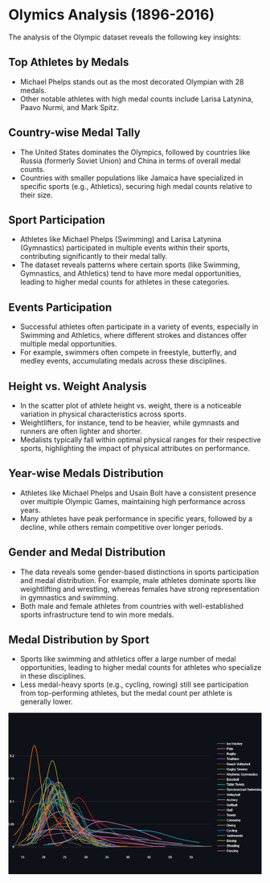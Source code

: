 # Olymics Analysis (1896-2016)

The analysis of the Olympic dataset reveals the following key insights:

## Top Athletes by Medals

- Michael Phelps stands out as the most decorated Olympian with 28 medals.
- Other notable athletes with high medal counts include Larisa Latynina, Paavo Nurmi, and Mark Spitz.

## Country-wise Medal Tally

- The United States dominates the Olympics, followed by countries like Russia (formerly Soviet Union) and China in terms of overall medal counts.
- Countries with smaller populations like Jamaica have specialized in specific sports (e.g., Athletics), securing high medal counts relative to their size.

## Sport Participation

- Athletes like Michael Phelps (Swimming) and Larisa Latynina (Gymnastics) participated in multiple events within their sports, contributing significantly to their medal tally.
- The dataset reveals patterns where certain sports (like Swimming, Gymnastics, and Athletics) tend to have more medal opportunities, leading to higher medal counts for athletes in these categories.

## Events Participation

- Successful athletes often participate in a variety of events, especially in Swimming and Athletics, where different strokes and distances offer multiple medal opportunities.
- For example, swimmers often compete in freestyle, butterfly, and medley events, accumulating medals across these disciplines.

## Height vs. Weight Analysis

- In the scatter plot of athlete height vs. weight, there is a noticeable variation in physical characteristics across sports.
- Weightlifters, for instance, tend to be heavier, while gymnasts and runners are often lighter and shorter.
- Medalists typically fall within optimal physical ranges for their respective sports, highlighting the impact of physical attributes on performance.

## Year-wise Medals Distribution

- Athletes like Michael Phelps and Usain Bolt have a consistent presence over multiple Olympic Games, maintaining high performance across years.
- Many athletes have peak performance in specific years, followed by a decline, while others remain competitive over longer periods.

## Gender and Medal Distribution

- The data reveals some gender-based distinctions in sports participation and medal distribution. For example, male athletes dominate sports like weightlifting and wrestling, whereas females have strong representation in gymnastics and swimming.
- Both male and female athletes from countries with well-established sports infrastructure tend to win more medals.

## Medal Distribution by Sport

- Sports like swimming and athletics offer a large number of medal opportunities, leading to higher medal counts for athletes who specialize in these disciplines.
- Less medal-heavy sports (e.g., cycling, rowing) still see participation from top-performing athletes, but the medal count per athlete is generally lower.

![Gold Medal Distribution by Sport](/newplot.png)
